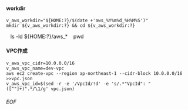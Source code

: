 #### workdir
    v_aws_workdir="${HOME:?}/$(date +'aws_%Y%m%d_%H%M%S')"
    mkdir ${v_aws_workdir:?} && cd ${v_aws_workdir:?}
    ls -ld ${HOME:?}/aws_*
    pwd


#### VPC作成
    v_aws_vpc_cidr=10.0.0.0/16
    v_aws_vpc_name=dev-vpc
    aws ec2 create-vpc --region ap-northeast-1 --cidr-block 10.0.0.0/16 >>vpc.json
    v_aws_vpc_id=$(sed -r -e '/VpcId/!d' -e 's/.*"VpcId": "([^"]+)".*/\1/g' vpc.json)








###### EOF

